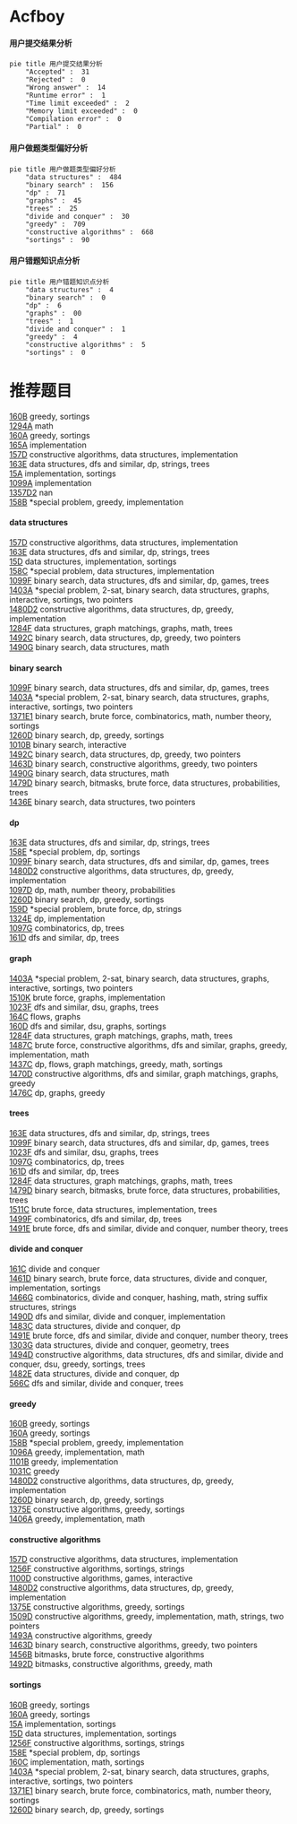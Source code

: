 # Acfboy
<!-- tabs:start -->
#### **用户提交结果分析**

```mermaid
pie title 用户提交结果分析
    "Accepted" :  31
    "Rejected" :  0
    "Wrong answer" :  14
    "Runtime error" :  1
    "Time limit exceeded" :  2
    "Memory limit exceeded" :  0
    "Compilation error" :  0
    "Partial" :  0
```
#### **用户做题类型偏好分析**

```mermaid
pie title 用户做题类型偏好分析
    "data structures" :  484
    "binary search" :  156
    "dp" :  71
    "graphs" :  45
    "trees" :  25
    "divide and conquer" :  30
    "greedy" :  709
    "constructive algorithms" :  668
    "sortings" :  90
```
#### **用户错题知识点分析**

```mermaid
pie title 用户错题知识点分析
    "data structures" :  4
    "binary search" :  0
    "dp" :  6
    "graphs" :  00
    "trees" :  1
    "divide and conquer" :  1
    "greedy" :  4
    "constructive algorithms" :  5
    "sortings" :  0
```
<!-- tabs:end -->
# 推荐题目
[160B](http://codeforces.com/problemset/problem/160/B)		greedy,
                        sortings		  
[1294A](http://codeforces.com/problemset/problem/1294/A)		math		  
[160A](http://codeforces.com/problemset/problem/160/A)		greedy,
                        sortings		  
[165A](http://codeforces.com/problemset/problem/165/A)		implementation		  
[157D](https://codeforces.com/contest/157/problem/D)		constructive algorithms,
                        data structures,
                        implementation		  
[163E](http://codeforces.com/problemset/problem/163/E)		data structures,
                        dfs and similar,
                        dp,
                        strings,
                        trees		  
[15A](http://codeforces.com/problemset/problem/15/A)		implementation,
                        sortings		  
[1099A](http://codeforces.com/problemset/problem/1099/A)		implementation		  
[1357D2](http://codeforces.com/problemset/problem/1357/D2)		nan		  
[158B](http://codeforces.com/problemset/problem/158/B)		*special problem,
                        greedy,
                        implementation		  
<!-- tabs:start -->
#### **data structures**
[157D](https://codeforces.com/contest/157/problem/D)		constructive algorithms,
                        data structures,
                        implementation		  
[163E](http://codeforces.com/problemset/problem/163/E)		data structures,
                        dfs and similar,
                        dp,
                        strings,
                        trees		  
[15D](http://codeforces.com/problemset/problem/15/D)		data structures,
                        implementation,
                        sortings		  
[158C](http://codeforces.com/problemset/problem/158/C)		*special problem,
                        data structures,
                        implementation		  
[1099F](http://codeforces.com/problemset/problem/1099/F)		binary search,
                        data structures,
                        dfs and similar,
                        dp,
                        games,
                        trees		  
[1403A](http://codeforces.com/problemset/problem/1403/A)		*special problem,
                        2-sat,
                        binary search,
                        data structures,
                        graphs,
                        interactive,
                        sortings,
                        two pointers		  
[1480D2](https://codeforces.com/contest/1480/problem/D2)		constructive algorithms,
                        data structures,
                        dp,
                        greedy,
                        implementation		  
[1284F](http://codeforces.com/problemset/problem/1284/F)		data structures,
                        graph matchings,
                        graphs,
                        math,
                        trees		  
[1492C](http://codeforces.com/problemset/problem/1492/C)		binary search,
                        data structures,
                        dp,
                        greedy,
                        two pointers		  
[1490G](http://codeforces.com/problemset/problem/1490/G)		binary search,
                        data structures,
                        math		  
#### **binary search**
[1099F](http://codeforces.com/problemset/problem/1099/F)		binary search,
                        data structures,
                        dfs and similar,
                        dp,
                        games,
                        trees		  
[1403A](http://codeforces.com/problemset/problem/1403/A)		*special problem,
                        2-sat,
                        binary search,
                        data structures,
                        graphs,
                        interactive,
                        sortings,
                        two pointers		  
[1371E1](http://codeforces.com/problemset/problem/1371/E1)		binary search,
                        brute force,
                        combinatorics,
                        math,
                        number theory,
                        sortings		  
[1260D](http://codeforces.com/problemset/problem/1260/D)		binary search,
                        dp,
                        greedy,
                        sortings		  
[1010B](http://codeforces.com/problemset/problem/1010/B)		binary search,
                        interactive		  
[1492C](http://codeforces.com/problemset/problem/1492/C)		binary search,
                        data structures,
                        dp,
                        greedy,
                        two pointers		  
[1463D](http://codeforces.com/problemset/problem/1463/D)		binary search,
                        constructive algorithms,
                        greedy,
                        two pointers		  
[1490G](http://codeforces.com/problemset/problem/1490/G)		binary search,
                        data structures,
                        math		  
[1479D](http://codeforces.com/problemset/problem/1479/D)		binary search,
                        bitmasks,
                        brute force,
                        data structures,
                        probabilities,
                        trees		  
[1436E](http://codeforces.com/problemset/problem/1436/E)		binary search,
                        data structures,
                        two pointers		  
#### **dp**
[163E](http://codeforces.com/problemset/problem/163/E)		data structures,
                        dfs and similar,
                        dp,
                        strings,
                        trees		  
[158E](http://codeforces.com/problemset/problem/158/E)		*special problem,
                        dp,
                        sortings		  
[1099F](http://codeforces.com/problemset/problem/1099/F)		binary search,
                        data structures,
                        dfs and similar,
                        dp,
                        games,
                        trees		  
[1480D2](https://codeforces.com/contest/1480/problem/D2)		constructive algorithms,
                        data structures,
                        dp,
                        greedy,
                        implementation		  
[1097D](http://codeforces.com/problemset/problem/1097/D)		dp,
                        math,
                        number theory,
                        probabilities		  
[1260D](http://codeforces.com/problemset/problem/1260/D)		binary search,
                        dp,
                        greedy,
                        sortings		  
[159D](http://codeforces.com/problemset/problem/159/D)		*special problem,
                        brute force,
                        dp,
                        strings		  
[1324E](http://codeforces.com/problemset/problem/1324/E)		dp,
                        implementation		  
[1097G](http://codeforces.com/problemset/problem/1097/G)		combinatorics,
                        dp,
                        trees		  
[161D](http://codeforces.com/problemset/problem/161/D)		dfs and similar,
                        dp,
                        trees		  
#### **graph**
[1403A](http://codeforces.com/problemset/problem/1403/A)		*special problem,
                        2-sat,
                        binary search,
                        data structures,
                        graphs,
                        interactive,
                        sortings,
                        two pointers		  
[1510K](http://codeforces.com/problemset/problem/1510/K)		brute force,
                        graphs,
                        implementation		  
[1023F](http://codeforces.com/problemset/problem/1023/F)		dfs and similar,
                        dsu,
                        graphs,
                        trees		  
[164C](http://codeforces.com/problemset/problem/164/C)		flows,
                        graphs		  
[160D](http://codeforces.com/problemset/problem/160/D)		dfs and similar,
                        dsu,
                        graphs,
                        sortings		  
[1284F](http://codeforces.com/problemset/problem/1284/F)		data structures,
                        graph matchings,
                        graphs,
                        math,
                        trees		  
[1487C](http://codeforces.com/problemset/problem/1487/C)		brute force,
                        constructive algorithms,
                        dfs and similar,
                        graphs,
                        greedy,
                        implementation,
                        math		  
[1437C](http://codeforces.com/problemset/problem/1437/C)		dp,
                        flows,
                        graph matchings,
                        greedy,
                        math,
                        sortings		  
[1470D](http://codeforces.com/problemset/problem/1470/D)		constructive algorithms,
                        dfs and similar,
                        graph matchings,
                        graphs,
                        greedy		  
[1476C](http://codeforces.com/problemset/problem/1476/C)		dp,
                        graphs,
                        greedy		  
#### **trees**
[163E](http://codeforces.com/problemset/problem/163/E)		data structures,
                        dfs and similar,
                        dp,
                        strings,
                        trees		  
[1099F](http://codeforces.com/problemset/problem/1099/F)		binary search,
                        data structures,
                        dfs and similar,
                        dp,
                        games,
                        trees		  
[1023F](http://codeforces.com/problemset/problem/1023/F)		dfs and similar,
                        dsu,
                        graphs,
                        trees		  
[1097G](http://codeforces.com/problemset/problem/1097/G)		combinatorics,
                        dp,
                        trees		  
[161D](http://codeforces.com/problemset/problem/161/D)		dfs and similar,
                        dp,
                        trees		  
[1284F](http://codeforces.com/problemset/problem/1284/F)		data structures,
                        graph matchings,
                        graphs,
                        math,
                        trees		  
[1479D](http://codeforces.com/problemset/problem/1479/D)		binary search,
                        bitmasks,
                        brute force,
                        data structures,
                        probabilities,
                        trees		  
[1511C](http://codeforces.com/problemset/problem/1511/C)		brute force,
                        data structures,
                        implementation,
                        trees		  
[1499F](http://codeforces.com/problemset/problem/1499/F)		combinatorics,
                        dfs and similar,
                        dp,
                        trees		  
[1491E](http://codeforces.com/problemset/problem/1491/E)		brute force,
                        dfs and similar,
                        divide and conquer,
                        number theory,
                        trees		  
#### **divide and conquer**
[161C](http://codeforces.com/problemset/problem/161/C)		divide and conquer		  
[1461D](http://codeforces.com/problemset/problem/1461/D)		binary search,
                        brute force,
                        data structures,
                        divide and conquer,
                        implementation,
                        sortings		  
[1466G](http://codeforces.com/problemset/problem/1466/G)		combinatorics,
                        divide and conquer,
                        hashing,
                        math,
                        string suffix structures,
                        strings		  
[1490D](http://codeforces.com/problemset/problem/1490/D)		dfs and similar,
                        divide and conquer,
                        implementation		  
[1483C](https://codeforces.com/contest/1483/problem/C)		data structures,
                        divide and conquer,
                        dp		  
[1491E](http://codeforces.com/problemset/problem/1491/E)		brute force,
                        dfs and similar,
                        divide and conquer,
                        number theory,
                        trees		  
[1303G](http://codeforces.com/problemset/problem/1303/G)		data structures,
                        divide and conquer,
                        geometry,
                        trees		  
[1494D](http://codeforces.com/problemset/problem/1494/D)		constructive algorithms,
                        data structures,
                        dfs and similar,
                        divide and conquer,
                        dsu,
                        greedy,
                        sortings,
                        trees		  
[1482E](http://codeforces.com/problemset/problem/1482/E)		data structures,
                        divide and conquer,
                        dp		  
[566C](http://codeforces.com/problemset/problem/566/C)		dfs and similar,
                        divide and conquer,
                        trees		  
#### **greedy**
[160B](http://codeforces.com/problemset/problem/160/B)		greedy,
                        sortings		  
[160A](http://codeforces.com/problemset/problem/160/A)		greedy,
                        sortings		  
[158B](http://codeforces.com/problemset/problem/158/B)		*special problem,
                        greedy,
                        implementation		  
[1096A](http://codeforces.com/problemset/problem/1096/A)		greedy,
                        implementation,
                        math		  
[1101B](http://codeforces.com/problemset/problem/1101/B)		greedy,
                        implementation		  
[1031C](http://codeforces.com/problemset/problem/1031/C)		greedy		  
[1480D2](https://codeforces.com/contest/1480/problem/D2)		constructive algorithms,
                        data structures,
                        dp,
                        greedy,
                        implementation		  
[1260D](http://codeforces.com/problemset/problem/1260/D)		binary search,
                        dp,
                        greedy,
                        sortings		  
[1375E](http://codeforces.com/problemset/problem/1375/E)		constructive algorithms,
                        greedy,
                        sortings		  
[1406A](http://codeforces.com/problemset/problem/1406/A)		greedy,
                        implementation,
                        math		  
#### **constructive algorithms**
[157D](https://codeforces.com/contest/157/problem/D)		constructive algorithms,
                        data structures,
                        implementation		  
[1256F](http://codeforces.com/problemset/problem/1256/F)		constructive algorithms,
                        sortings,
                        strings		  
[1100D](http://codeforces.com/problemset/problem/1100/D)		constructive algorithms,
                        games,
                        interactive		  
[1480D2](https://codeforces.com/contest/1480/problem/D2)		constructive algorithms,
                        data structures,
                        dp,
                        greedy,
                        implementation		  
[1375E](http://codeforces.com/problemset/problem/1375/E)		constructive algorithms,
                        greedy,
                        sortings		  
[1509D](https://codeforces.com/contest/1509/problem/D)		constructive algorithms,
                        greedy,
                        implementation,
                        math,
                        strings,
                        two pointers		  
[1493A](http://codeforces.com/problemset/problem/1493/A)		constructive algorithms,
                        greedy		  
[1463D](http://codeforces.com/problemset/problem/1463/D)		binary search,
                        constructive algorithms,
                        greedy,
                        two pointers		  
[1456B](https://codeforces.com/contest/1456/problem/B)		bitmasks,
                        brute force,
                        constructive algorithms		  
[1492D](http://codeforces.com/problemset/problem/1492/D)		bitmasks,
                        constructive algorithms,
                        greedy,
                        math		  
#### **sortings**
[160B](http://codeforces.com/problemset/problem/160/B)		greedy,
                        sortings		  
[160A](http://codeforces.com/problemset/problem/160/A)		greedy,
                        sortings		  
[15A](http://codeforces.com/problemset/problem/15/A)		implementation,
                        sortings		  
[15D](http://codeforces.com/problemset/problem/15/D)		data structures,
                        implementation,
                        sortings		  
[1256F](http://codeforces.com/problemset/problem/1256/F)		constructive algorithms,
                        sortings,
                        strings		  
[158E](http://codeforces.com/problemset/problem/158/E)		*special problem,
                        dp,
                        sortings		  
[160C](http://codeforces.com/problemset/problem/160/C)		implementation,
                        math,
                        sortings		  
[1403A](http://codeforces.com/problemset/problem/1403/A)		*special problem,
                        2-sat,
                        binary search,
                        data structures,
                        graphs,
                        interactive,
                        sortings,
                        two pointers		  
[1371E1](http://codeforces.com/problemset/problem/1371/E1)		binary search,
                        brute force,
                        combinatorics,
                        math,
                        number theory,
                        sortings		  
[1260D](http://codeforces.com/problemset/problem/1260/D)		binary search,
                        dp,
                        greedy,
                        sortings		  
<!-- tabs:end -->
